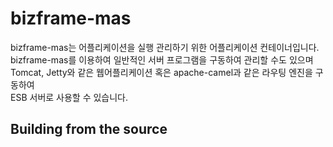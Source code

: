 # bizframe-mas

bizframe-mas는 어플리케이션을 실행 관리하기 위한 어플리케이션 컨테이너입니다.  
bizframe-mas를 이용하여 일반적인 서버 프로그램을 구동하여 관리할 수도 있으며 
Tomcat, Jetty와 같은 웹어플리케이션 혹은 apache-camel과 같은 라우팅 엔진을 구동하여  
ESB 서버로 사용할 수 있습니다.    

## Building from the source


